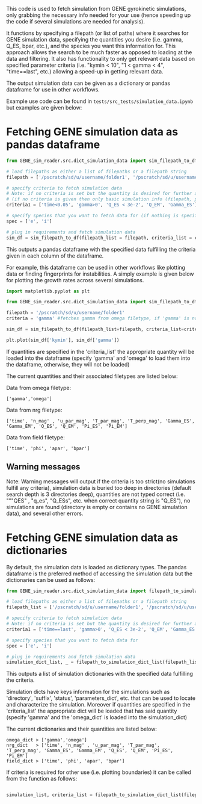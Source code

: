 This code is used to fetch simulation from GENE gyrokinetic simulations, only grabbing the necessary info needed for your use (hence speeding up the code if several simulations are needed for analysis). 

It functions by specifying a filepath (or list of paths) where it searches for GENE simulation data, specifying the quantities you desire (i.e. gamma, Q_ES, bpar, etc.), and the species you want this information for. This approach allows the search to be much faster as opposed to loading at the data and filtering. It also has functionality to only get relevant data based on specified parameter criteria (i.e. "kymin < 10", "1 < gamma < 4", "time==last", etc.) allowing a speed-up in getting relevant data.

The output simulation data can be given as a dictionary or pandas dataframe for use in other workflows. 

Example use code can be found in `tests/src_tests/simulation_data.ipynb` but examples are given below:

# Fetching GENE simulation data as pandas dataframe

```python
from GENE_sim_reader.src.dict_simulation_data import sim_filepath_to_df

# load filepaths as either a list of filepaths or a filepath string
filepath = ['/pscratch/sd/u/username/folder1', '/pscratch/sd/u/username/folder2']

# specify criteria to fetch simulation data
# Note: if no criteria is set but the quantity is desired for further analysis it must be specified as a string (i.e. "Q_EM")
# (if no criteria is given then only basic simulation info (filepath, parameters, suffix, etc.) will be fetched)
criteria1 = ['time<0.05', 'gamma>0', 'Q_ES < 3e-2', 'Q_EM', 'Gamma_ES']

# specify species that you want to fetch data for (if nothing is specified all species will be loaded)
spec = ['e', 'i']

# plug in requirements and fetch simulation data
sim_df = sim_filepath_to_df(filepath_list = filepath, criteria_list = criteria1, load_spec = spec)
```

This outputs a pandas dataframe with the specified data fulfilling the criteria given in each column of the dataframe.

For example, this dataframe can be used in other workflows like plotting data or finding fingerprints for instabilities. A simply example is given below for plotting the growth rates across several simulations.
```python
import matplotlib.pyplot as plt

from GENE_sim_reader.src.dict_simulation_data import sim_filepath_to_df

filepath = '/pscratch/sd/u/username/folder1'
criteria = 'gamma' #fetches gamma from omega filetype, if 'gamma' is not specified then sim_df['gamma'] will throw an error

sim_df = sim_filepath_to_df(filepath_list=filepath, criteria_list=criteria)

plt.plot(sim_df['kymin'], sim_df['gamma'])

```


If quantities are specified in the 'criteria_list' the appropriate quantity will be loaded into the dataframe (specify 'gamma' and 'omega' to load them into the dataframe, otherwise, they will not be loaded)

The current quantities and their associated filetypes are listed below:

Data from omega filetype:
```
['gamma','omega']
```

Data from nrg filetype:
```
['time', 'n_mag' , 'u_par_mag', 'T_par_mag', 'T_perp_mag', 'Gamma_ES', 'Gamma_EM', 'Q_ES', 'Q_EM', 'Pi_ES', 'Pi_EM']
```

Data from field filetype:
```
['time', 'phi', 'apar', 'bpar']
```

## Warning messages
Note: Warning messages will output if the criteria is too strict(no simulations fulfill any criteria), simulation data is buried too deep in directories (default search depth is 3 directories deep), quantities are not typed correct (i.e. """QES" , "q_es", "Q_ESs", etc. when correct quantity string is "Q_ES"), no simulations are found (directory is empty or contains no GENE simulation data), and several other errors.

# Fetching GENE simulation data as dictionaries

By default, the simulation data is loaded as dictionary types. The pandas dataframe is the preferred method of accessing the simulation data but the dictionaries can be used as follows:

```python
from GENE_sim_reader.src.dict_simulation_data import filepath_to_simulation_dict_list

# load filepaths as either a list of filepaths or a filepath string
filepath_list = ['/pscratch/sd/u/username/folder1', '/pscratch/sd/u/username/folder2']

# specify criteria to fetch simulation data
# Note: if no criteria is set but the quantity is desired for further analysis it must be specified as a string (i.e. "Q_EM")
criteria1 = ['time==last', 'gamma>0', 'Q_ES < 3e-2', 'Q_EM', 'Gamma_ES']

# specify species that you want to fetch data for
spec = ['e', 'i']

# plug in requirements and fetch simulation data
simulation_dict_list, _ = filepath_to_simulation_dict_list(filepath_list = filepath, criteria_list = criteria, load_spec = spec)

```
This outputs a list of simulation dictionaries with the specified data fulfilling the criteria.

Simulation dicts have keys information for the simulations such as 'directory', 'suffix', 'status', 'parameters_dict', etc. that can be used to locate and characterize the simulation. Moreover if quantities are specified in the 'criteria_list' the appropriate dict will be loaded that has said quantity (specify 'gamma' and the 'omega_dict' is loaded into the simulation_dict)

The current dictionaries and their quantities are listed below:
```
omega_dict > ['gamma','omega']
nrg_dict   > ['time', 'n_mag' , 'u_par_mag', 'T_par_mag', 'T_perp_mag', 'Gamma_ES', 'Gamma_EM', 'Q_ES', 'Q_EM', 'Pi_ES', 'Pi_EM']
field_dict > ['time', 'phi', 'apar', 'bpar']
```

If criteria is required for other use (i.e. plotting boundaries) it can be called from the function as follows:
```python

simulation_list, criteria_list = filepath_to_simulation_dict_list(filepath_list=filepath, criteria_list=criteria1, load_spec=['e', 'i'])
```

